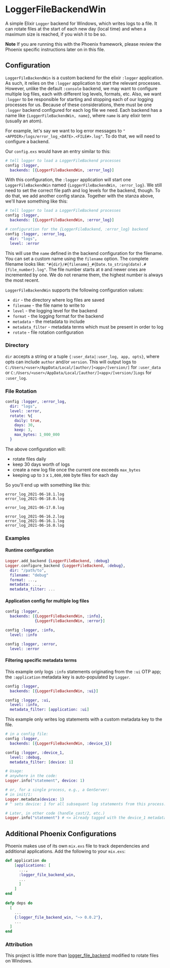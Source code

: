 # LoggerFileBackendWin

A simple Elixir `Logger` backend for Windows, which writes logs to a file. It can rotate files at the start of each new day (local time) and when a maximum size is reached, if you wish it to be so.

**Note** If you are running this with the Phoenix framework, please review the Phoenix specific instructions later on in this file.

## Configuration

`LoggerFileBackendWin` is a custom backend for the elixir `:logger` application. As
such, it relies on the `:logger` application to start the relevant processes.
However, unlike the default `:console` backend, we may want to configure
multiple log files, each with different log levels, formats, etc. Also, we want
`:logger` to be responsible for starting and stopping each of our logging
processes for us. Because of these considerations, there must be one `:logger`
backend configured for each log file we need. Each backend has a name like
`{LoggerFileBackendWin, name}`, where `name` is any elixir term (usually an atom).

For example, let's say we want to log error messages to
`"<APPDIR>/logs/error_log_<DATE>.<FILE#>.log"`. To do that, we will need to configure a backend.

Our `config.exs` would have an entry similar to this:

```elixir
# tell logger to load a LoggerFileBackend processes
config :logger,
  backends: [{LoggerFileBackendWin, :error_log}]
```

With this configuration, the `:logger` application will start one `LoggerFileBackendWin`
named `{LoggerFileBackendWin, :error_log}`. We still need to set the correct file
path and log levels for the backend, though. To do that, we add another config
stanza. Together with the stanza above, we'll have something like this:

```elixir
# tell logger to load a LoggerFileBackend processes
config :logger,
  backends: [{LoggerFileBackendWin, :error_log}]

# configuration for the {LoggerFileBackend, :error_log} backend
config :logger, :error_log,
  dir: "logs",
  level: :error
```

This will use the `name` defined in the backend configuration for the filename.  You can
set a custom name using the `filename` option.  The complete filename looks like:
`"#{dir}/#{filename}_#{Date.to_string(date).#{file_number}.log"`.  The file number starts
at `0` and newer ones are incremented by one.  We do not rename them, the highest number 
is always the most recent.

`LoggerFileBackendWin` supports the following configuration values:

* `dir` - the directory where log files are saved
* `filename` - the file name to write to
* `level` - the logging level for the backend
* `format` - the logging format for the backend
* `metadata` - the metadata to include
* `metadata_filter` - metadata terms which must be present in order to log
* `rotate` - file rotation configuration

### Directory

`dir` accepts a string or a tuple `{:user_data|:user_log, app, opts}`, where opts can include `author` and/or `version`.
This will output logs to `C:/Users/<user>/AppData/Local/[author/]<app>/[version/]` for `:user_data` or 
`C:/Users/<user>/AppData/Local/[author/]<app>/[version/]Logs` for `:user_log`.

### File Rotation

```elixir
config :logger, :error_log,
  dir: "logs",
  level: :error,
  rotate: %{
    daily: true,
    days: 30,
    keep: 3,
    max_bytes: 1_000_000
  }
```

The above configuration will:

* rotate files daily
* keep 30 days worth of logs
* create a new log file once the current one exceeds `max_bytes`
* keeping up to `3` x `1,000,000` byte files for each day

So you'll end up with something like this:

```
error_log_2021-06-18.1.log
error_log_2021-06-18.0.log

error_log_2021-06-17.0.log

error_log_2021-06-16.2.log
error_log_2021-06-16.1.log
error_log_2021-06-16.0.log
```

### Examples

#### Runtime configuration

```elixir
Logger.add_backend {LoggerFileBackend, :debug}
Logger.configure_backend {LoggerFileBackend, :debug},
  dir: "/path/to",
  filename: "debug"
  format: ...,
  metadata: ...,
  metadata_filter: ...
```

#### Application config for multiple log files

```elixir
config :logger,
  backends: [{LoggerFileBackendWin, :info},
             {LoggerFileBackendWin, :error}]

config :logger, :info,
  level: :info

config :logger, :error,
  level: :error
```

#### Filtering specific metadata terms

This example only logs `:info` statements originating from the `:ui` OTP app; the `:application` metadata key is auto-populated by `Logger`.

```elixir
config :logger,
  backends: [{LoggerFileBackendWin, :ui}]

config :logger, :ui,
  level: :info,
  metadata_filter: [application: :ui]
```

This example only writes log statements with a custom metadata key to the file.

```elixir
# in a config file:
config :logger,
  backends: [{LoggerFileBackendWin, :device_1}]

config :logger, :device_1,
  level: :debug,
  metadata_filter: [device: 1]

# Usage:
# anywhere in the code:
Logger.info("statement", device: 1)

# or, for a single process, e.g., a GenServer:
# in init/1:
Logger.metadata(device: 1)
# ^ sets device: 1 for all subsequent log statements from this process.

# Later, in other code (handle_cast/2, etc.)
Logger.info("statement") # <= already tagged with the device_1 metadata
```

## Additional Phoenix Configurations

Phoenix makes use of its own `mix.exs` file to track dependencies and additional applications. Add the following to your `mix.exs`:

```elixir
def application do
    [applications: [
      ...,
      :logger_file_backend_win,
      ...
      ]
    ]
end
  
defp deps do
  [ 
    ...
    {:logger_file_backend_win, "~> 0.0.2"},
    ...
  ]
end
```

###  Attribution

This project is little more than [logger_file_backend](https://github.com/onkel-dirtus/logger_file_backend) modified to rotate files on Windows.
